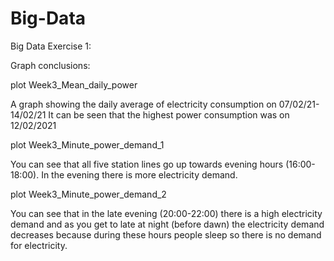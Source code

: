 # Big-Data
Big Data Exercise 1:

Graph conclusions:

plot Week3_Mean_daily_power 

A graph showing the daily average of electricity consumption on 07/02/21-14/02/21
It can be seen that the highest power consumption was on 12/02/2021

plot Week3_Minute_power_demand_1 

You can see that all five station lines go up towards evening hours (16:00-18:00). In the evening there is more electricity demand.

plot Week3_Minute_power_demand_2 

You can see that in the late evening (20:00-22:00) there is a high electricity demand and as you get to late at night (before dawn) the electricity demand decreases because during these hours people sleep so there is no demand for electricity.


